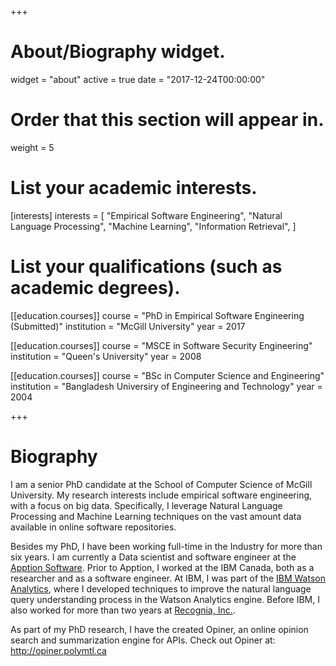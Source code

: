 +++
# About/Biography widget.
widget = "about"
active = true
date = "2017-12-24T00:00:00"

# Order that this section will appear in.
weight = 5

# List your academic interests.
[interests]
  interests = [
    "Empirical Software Engineering",
    "Natural Language Processing",
    "Machine Learning",
    "Information Retrieval",
  ]

# List your qualifications (such as academic degrees).
[[education.courses]]
  course = "PhD in Empirical Software Engineering (Submitted)"
  institution = "McGill University"
  year = 2017 

[[education.courses]]
  course = "MSCE in Software Security Engineering"
  institution = "Queen's University"
  year = 2008

[[education.courses]]
  course = "BSc in Computer Science and Engineering"
  institution = "Bangladesh Universiry of Engineering and Technology"
  year = 2004
 
+++

# Biography
I am a senior PhD candidate at the School of Computer Science of McGill University. My research interests include empirical software engineering, with a focus on big data. Specifically, I leverage Natural Language Processing and Machine Learning techniques on the vast amount data available in online software repositories. 

Besides my PhD, I have been working full-time in the Industry for more than six years. I am currently a 
Data scientist and software engineer at the [Apption Software](http://www.apption.com). Prior to Apption, I worked at the IBM Canada, both as a researcher and as a software engineer. At IBM, I was part of the [IBM Watson Analytics](https://www.ibm.com/watson-analytics), where I developed techniques to improve the natural language query understanding process in the Watson Analytics engine. Before IBM, I also worked for more than two years at [Recognia, Inc.](https://www.recognia.com/).

As part of my PhD research, I have the created Opiner, an online opinion search and summarization engine for APIs. Check out Opiner at: http://opiner.polymtl.ca
